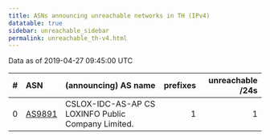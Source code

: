 ```yaml
---
title: ASNs announcing unreachable networks in TH (IPv4)
datatable: true
sidebar: unreachable_sidebar
permalink: unreachable_th-v4.html
---
```


Data as of 2019-04-27 09:45:00 UTC


<div class="datatable-begin"></div>

|   # | ASN                                  | (announcing) AS name                               |   prefixes |   unreachable /24s |
|----:|:-------------------------------------|:---------------------------------------------------|-----------:|-------------------:|
|   0 | [AS9891](unreachable_AS9891-v4.html) | CSLOX-IDC-AS-AP CS LOXINFO Public Company Limited. |          1 |                  1 |

<div class="datatable-end"></div>